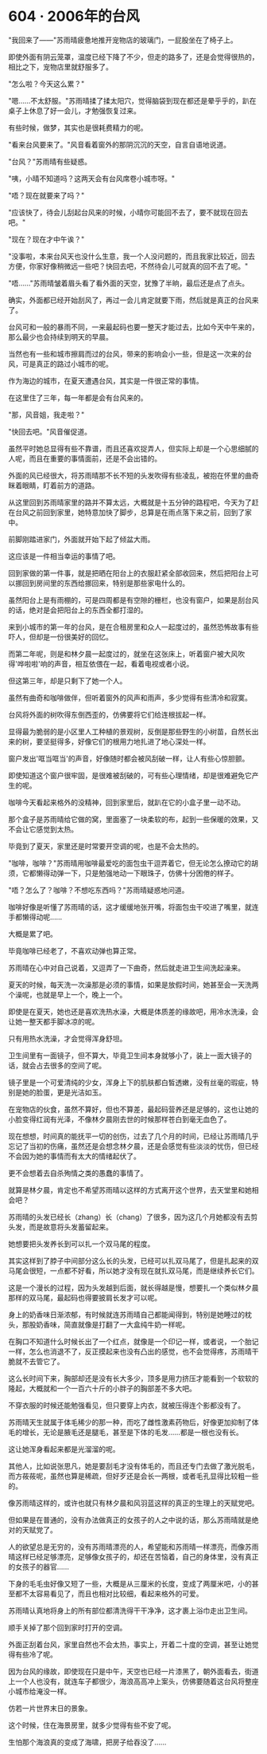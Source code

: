 <link rel="stylesheet" href="../styles/text.css" />
<h1>604 · 2006年的台风</h1>

"我回来了——"苏雨晴疲惫地推开宠物店的玻璃门，一屁股坐在了椅子上。

即使外面有阴云笼罩，温度已经下降了不少，但走的路多了，还是会觉得很热的，相比之下，宠物店里就舒服多了。

"怎么啦？今天这么累？"

"嗯……不太舒服。"苏雨晴揉了揉太阳穴，觉得脑袋到现在都还是晕乎乎的，趴在桌子上休息了好一会儿，才勉强恢复过来。

有些时候，做梦，其实也是很耗费精力的呢。

"看来台风要来了。"风音看着窗外的那阴沉沉的天空，自言自语地说道。

"台风？"苏雨晴有些疑惑。

"咦，小晴不知道吗？这两天会有台风席卷小城市呀。"

"唔？现在就要来了吗？"

"应该快了，待会儿刮起台风来的时候，小晴你可能回不去了，要不就现在回去吧。"

"现在？现在才中午诶？"

"没事啦，本来台风天也没什么生意，我一个人没问题的，而且我家比较近，回去方便，你家好像稍微远一些吧？快回去吧，不然待会儿可就真的回不去了呢。"

"唔……"苏雨晴皱着眉头看了看外面的天空，犹豫了半晌，最后还是点了点头。

确实，外面都已经开始刮风了，再过一会儿肯定就要下雨，然后就是真正的台风来了。

台风可和一般的暴雨不同，一来最起码也要一整天才能过去，比如今天中午来的，那么最少也会持续到明天的早晨。

当然也有一些和城市擦肩而过的台风，带来的影响会小一些，但是这一次来的台风，可是真正的路过小城市的呢。

作为海边的城市，在夏天遭遇台风，其实是一件很正常的事情。

在这里住了三年，每一年都是会有台风来的。

"那，风音姐，我走啦？"

"快回去吧。"风音催促道。

虽然平时她总显得有些不靠谱，而且还喜欢捉弄人，但实际上却是一个心思细腻的人呢，而且在重要的事情面前，还是不会出错的。

外面的风已经很大，将苏雨晴那不长不短的头发吹得有些凌乱，被抱在怀里的曲奇眯着眼睛，盯着前方的道路。

从这里回到苏雨晴家里的路并不算太远，大概就是十五分钟的路程吧，今天为了赶在台风之前回到家里，她特意加快了脚步，总算是在雨点落下来之前，回到了家中。

前脚刚踏进家门，外面就开始下起了倾盆大雨。

这应该是一件相当幸运的事情了吧。

回到家做的第一件事，就是把晒在阳台上的衣服赶紧全部收回来，然后把阳台上可以挪回到房间里的东西给挪回来，特别是那些家电什么的。

虽然阳台上是有雨棚的，可是四周都是有空隙的栅栏，也没有窗户，如果是刮台风的话，绝对是会把阳台上的东西全都打湿的。

来到小城市的第一年的台风，是在合租房里和众人一起度过的，虽然恐怖故事有些吓人，但却是一份很美好的回忆。

而第二年呢，则是和林夕晨一起度过的，就坐在这张床上，听着窗户被大风吹得'哗啦啦'响的声音，相互依偎在一起，看着电视或者小说。

但这第三年，却是只剩下了她一个人。

虽然有曲奇和咖啡做伴，但听着窗外的风声和雨声，多少觉得有些清冷和寂寞。

台风将外面的树吹得东倒西歪的，仿佛要将它们给连根拔起一样。

显得最为脆弱的是小区里人工种植的景观树，反倒是那些野生的小树苗，自然长出来的树，要坚挺得多，好像它们的根用力地扎进了地心深处一样。

窗户发出'哐当哐当'的声音，好像随时都会被风刮破一样，让人有些心惊胆颤。

即使知道这个窗户很牢固，是很难被刮破的，可有些心理情绪，却是很难避免它产生的呢。

咖啡今天看起来格外的没精神，回到家里后，就趴在它的小盒子里一动不动。

那个盒子是苏雨晴给它做的窝，里面塞了一块柔软的布，起到一些保暖的效果，又不会让它感觉到太热。

毕竟到了夏天，家里还是时常要开空调的呢，也是不会太热的。

"咖啡，咖啡？"苏雨晴用咖啡最爱吃的面包虫干逗弄着它，但无论怎么撩动它的胡须，它都懒得动弹一下，只是勉强地动一下眼珠子，仿佛十分困倦的样子。

"唔？怎么了？咖啡？不想吃东西吗？"苏雨晴疑惑地问道。

咖啡好像是听懂了苏雨晴的话，这才缓缓地张开嘴，将面包虫干咬进了嘴里，就连手都懒得动呢……

大概是累了吧。

毕竟咖啡已经老了，不喜欢动弹也算正常。

苏雨晴在心中对自己说着，又逗弄了一下曲奇，然后就走进卫生间洗起澡来。

夏天的时候，每天洗一次澡那是必须的事情，如果是放假时间，她甚至会一天洗两个澡呢，也就是早上一个，晚上一个。

即使是在夏天，她也还是喜欢洗热水澡，大概是体质差的缘故吧，用冷水洗澡，会让她一整天都手脚冰凉的呢。

只有用热水洗澡，才会觉得浑身舒坦。

卫生间里有一面镜子，但不算大，毕竟卫生间本身就够小了，装上一面大镜子的话，就会占去很多的空间了呢。

镜子里是一个可爱清纯的少女，浑身上下的肌肤都白皙透嫩，没有丝毫的瑕疵，特别是她的脸蛋，更是光洁如玉。

在宠物店的伙食，虽然不算好，但也不算差，最起码营养还是足够的，这也让她的小脸变得红润有光泽，不像林夕晨刚去世的时候那样苍白到毫无血色了。

现在想想，时间真的能抚平一切的创伤，过去了几个月的时间，已经让苏雨晴几乎忘记了当初的伤痛，虽然还是会想念林夕晨，还是会感觉有些淡淡的忧伤，但已经不会因为她的事情而有太大的情绪起伏了。

更不会想着去自杀殉情之类的愚蠢的事情了。

就算是林夕晨，肯定也不希望苏雨晴以这样的方式离开这个世界，去天堂里和她相会吧？

苏雨晴的头发已经长（zhang）长（chang）了很多，因为这几个月她都没有去剪头发，而是故意将头发蓄留起来。

她想要把头发养长到可以扎一个双马尾的程度。

其实这样到了脖子中间部分这么长的头发，已经可以扎双马尾了，但是扎起来的双马尾会很短，一点都不好看，所以她才没有现在就扎双马尾，而是继续养长它们。

这是一个漫长的过程，因为头发越到后面，就长得越是慢，想要扎一个类似林夕晨那样的双马尾，最起码也得要披肩长发才可以呢。

身上的奶香味日渐浓郁，有时候就连苏雨晴自己都能闻得到，特别是她睡过的枕头，那股奶香味，简直就像是打翻了一大盒纯牛奶一样呢。

在胸口不知道什么时候长出了一个红点，就像是一个印记一样，或者说，一个胎记一样，怎么也消退不了，反正摸起来也没有凸出的感觉，也不会觉得疼，苏雨晴干脆就不去管它了。

这么长时间下来，胸部却还是没有长大多少，顶多是用力挤压才能看到一个软软的隆起，大概就和一个一百六十斤的小胖子的胸部差不多大吧。

不穿衣服的时候还能勉强看见，但只要穿上内衣，就被压得连个影都没有了。

苏雨晴天生就属于体毛稀少的那一种，而吃了雌性激素药物后，好像更加抑制了体毛的增长，无论是腋毛还是腿毛，甚至是下体的毛发……都是一根也没有长。

这让她浑身看起来都是光溜溜的呢。

其他人，比如说张思凡，她是要刮毛才没有体毛的，而且还专门去做了激光脱毛，而方莜莜呢，虽然也算是稀疏，但好歹还是会长一两根，或者毛孔显得比较粗一些的。

像苏雨晴这样的，或许也就只有林夕晨和风羽蓝这样的真正的生理上的天赋党吧。

但如果是在普通的，没有办法做真正的女孩子的人之中说的话，那么苏雨晴就是绝对的天赋党了。

人的欲望总是无穷的，没有苏雨晴漂亮的人，希望能和苏雨晴一样漂亮，而像苏雨晴这样已经足够漂亮，足够像女孩子的，却还在苦恼着，自己的身体里，没有真正的女孩子的器官……

下身的毛毛虫好像又短了一些，大概是从三厘米的长度，变成了两厘米吧，小的甚至都不太容易看见了，而且也相对比较细，看起来格外的可爱。

苏雨晴认真地将身上的所有部位都清洗得干干净净，这才裹上浴巾走出卫生间。

顺手关掉了那个回到家时打开的空调。

外面正刮着台风，家里自然也不会太热，事实上，开着二十度的空调，甚至让她觉得有些冷了呢。

因为台风的缘故，即使现在只是中午，天空也已经一片漆黑了，朝外面看去，街道上一个人也没有，就连车子都很少，海浪高高冲上案头，仿佛要随着这台风将整座小城市给淹没一样。

仿若一片世界末日的景象。

这个时候，住在海景房里，就多少觉得有些不安了呢。

生怕那个海浪真的变成了海啸，把房子给吞没了……
